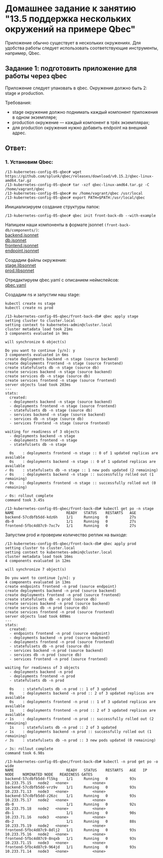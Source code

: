 # Домашнее задание к занятию "13.5 поддержка нескольких окружений на примере Qbec"
Приложение обычно существует в нескольких окружениях. Для удобства работы следует использовать соответствующие инструменты, например, Qbec.

## Задание 1: подготовить приложение для работы через qbec
Приложение следует упаковать в qbec. Окружения должно быть 2: stage и production. 

Требования:
* stage окружение должно поднимать каждый компонент приложения в одном экземпляре;
* production окружение — каждый компонент в трёх экземплярах;
* для production окружения нужно добавить endpoint на внешний адрес.

## Ответ:


### 1. Установим Qbec: 
```
/13-kubernetes-config-05-qbec# wget https://github.com/splunk/qbec/releases/download/v0.15.2/qbec-linux-amd64.tar.gz
/13-kubernetes-config-05-qbec# tar -xzf qbec-linux-amd64.tar.gz -C /home/vagrant/qbec
/13-kubernetes-config-05-qbec# mv /home/vagrant/qbec /usr/local
/13-kubernetes-config-05-qbec# export PATH=$PATH:/usr/local/qbec
```
  
Инициализируем создание структуры папок:
```
/13-kubernetes-config-05-qbec# qbec init front-back-db --with-example
```

Напишем наши компоненты в формате jsonnet `(front-back-db/components/)`:  
[backend.jsonnet](front-back-db/components/backend.jsonnet)  
[db.jsonnet](front-back-db/components/db.jsonnet)  
[frontend.jsonnet](front-back-db/components/frontend.jsonnet)  
[endpoint.jsonnet](front-back-db/components/endpoint.jsonnet)  
  
Создадим файлы окружения:  
[stage.libsonnet](front-back-db/environments/stage.libsonnet)  
[prod.libsonnet](front-back-db/environments/prod.libsonnet)  
  
Отредактируем qbec.yaml с описанием неймспейсов:  
[qbec.yaml](front-back-db/qbec.yaml)  
  
Создадим ns и запустим наш stage:
```
kubectl create ns stage
kubectl create ns prod

/13-kubernetes-config-05-qbec/front-back-db# qbec apply stage
setting cluster to cluster.local
setting context to kubernetes-admin@cluster.local
cluster metadata load took 21ms
3 components evaluated in 9ms

will synchronize 6 object(s)

Do you want to continue [y/n]: y
3 components evaluated in 6ms
create deployments backend -n stage (source backend)
create deployments frontend -n stage (source frontend)
create statefulsets db -n stage (source db)
create services backend -n stage (source backend)
create services db -n stage (source db)
create services frontend -n stage (source frontend)
server objects load took 203ms
---
stats:
  created:
  - deployments backend -n stage (source backend)
  - deployments frontend -n stage (source frontend)
  - statefulsets db -n stage (source db)
  - services backend -n stage (source backend)
  - services db -n stage (source db)
  - services frontend -n stage (source frontend)

waiting for readiness of 3 objects
  - deployments backend -n stage
  - deployments frontend -n stage
  - statefulsets db -n stage

  0s    : deployments frontend -n stage :: 0 of 1 updated replicas are available
  0s    : deployments backend -n stage :: 0 of 1 updated replicas are available
✓ 0s    : statefulsets db -n stage :: 1 new pods updated (2 remaining)
✓ 0s    : deployments backend -n stage :: successfully rolled out (1 remaining)
✓ 0s    : deployments frontend -n stage :: successfully rolled out (0 remaining)

✓ 0s: rollout complete
command took 3.45s

/13-kubernetes-config-05-qbec/front-back-db# kubectl get po -n stage
NAME                        READY   STATUS    RESTARTS   AGE
backend-57cdbfb5dd-kdz6h    1/1     Running   0          27s
db-0                        1/1     Running   0          27s
frontend-5fbc4d87c9-7xc7v   1/1     Running   0          27s
```  
  
Запустим prod и проверим количество реплик на выходе:
```
/13-kubernetes-config-05-qbec/front-back-db# qbec apply prod
setting cluster to cluster.local
setting context to kubernetes-admin@cluster.local
cluster metadata load took 16ms
4 components evaluated in 12ms

will synchronize 7 object(s)

Do you want to continue [y/n]: y
4 components evaluated in 13ms
create endpoints frontend -n prod (source endpoint)
create deployments backend -n prod (source backend)
create deployments frontend -n prod (source frontend)
create statefulsets db -n prod (source db)
create services backend -n prod (source backend)
create services db -n prod (source db)
create services frontend -n prod (source frontend)
server objects load took 609ms
---
stats:
  created:
  - endpoints frontend -n prod (source endpoint)
  - deployments backend -n prod (source backend)
  - deployments frontend -n prod (source frontend)
  - statefulsets db -n prod (source db)
  - services backend -n prod (source backend)
  - services db -n prod (source db)
  - services frontend -n prod (source frontend)

waiting for readiness of 3 objects
  - deployments backend -n prod
  - deployments frontend -n prod
  - statefulsets db -n prod

  0s    : statefulsets db -n prod :: 1 of 3 updated
  0s    : deployments backend -n prod :: 2 of 3 updated replicas are available
  0s    : deployments frontend -n prod :: 1 of 3 updated replicas are available
  1s    : deployments frontend -n prod :: 2 of 3 updated replicas are available
✓ 1s    : deployments frontend -n prod :: successfully rolled out (2 remaining)
  1s    : statefulsets db -n prod :: 2 of 3 updated
✓ 1s    : deployments backend -n prod :: successfully rolled out (1 remaining)
✓ 3s    : statefulsets db -n prod :: 3 new pods updated (0 remaining)

✓ 3s: rollout complete
command took 6.98s

/13-kubernetes-config-05-qbec/front-back-db# kubectl -n prod get po -o wide
NAME                        READY   STATUS    RESTARTS   AGE   IP             NODE    NOMINATED NODE   READINESS GATES
backend-57cdbfb5dd-fl5kg    1/1     Running   0          93s   10.233.75.15   node2   <none>           <none>
backend-57cdbfb5dd-vrz9v    1/1     Running   0          93s   10.233.71.13   node3   <none>           <none>
backend-57cdbfb5dd-z26zc    1/1     Running   0          93s   10.233.75.17   node2   <none>           <none>
db-0                        1/1     Running   0          92s   10.233.75.18   node2   <none>           <none>
db-1                        1/1     Running   0          90s   10.233.71.16   node3   <none>           <none>
db-2                        1/1     Running   0          88s   10.233.75.19   node2   <none>           <none>
frontend-5fbc4d87c9-8dlj2   1/1     Running   0          93s   10.233.75.16   node2   <none>           <none>
frontend-5fbc4d87c9-8nqxb   1/1     Running   0          93s   10.233.71.15   node3   <none>           <none>
frontend-5fbc4d87c9-964jd   1/1     Running   0          93s   10.233.71.14   node3   <none>           <none>
```
